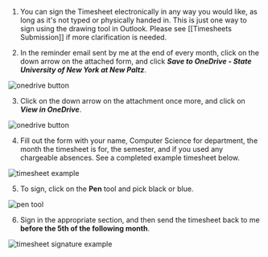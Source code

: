 
1. You can sign the Timesheet electronically in any way you would like, as long as it's not typed or physically handed in. This is just one way to sign using the drawing tool in Outlook. Please see [[Timesheets Submission]] if more clarification is needed.

2. In the reminder email sent by me at the end of every month, click on the down arrow on the attached form, and click ***Save to OneDrive - State University of New York at New Paltz***.

![onedrive button](timesheet_download.png)


3. Click on the down arrow on the attachment once more, and click on ***View in OneDrive***.

![onedrive button](timesheet_onedrive.png)

4. Fill out the form with your name, Computer Science for department, the month the timesheet is for, the semester, and if you used any chargeable absences. See a completed example timesheet below.

![timesheet example](timesheet_example.png)

5. To sign, click on the **Pen** tool and pick black or blue.

![pen tool](timesheet_pen.png)

6. Sign in the appropriate section, and then send the timesheet back to me **before the 5th of the following month**. 

![timesheet signature example](timesheet_signature.png)
